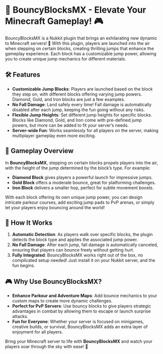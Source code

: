 # 🌈 BouncyBlocksMX - Elevate Your Minecraft Gameplay! 🎮

BouncyBlocksMX is a Nukkit plugin that brings an exhilarating new dynamic to Minecraft servers! 🚀 With this plugin, players are launched into the air when stepping on certain blocks, creating thrilling jumps that enhance the gameplay experience. Each block has a customizable jump power, allowing you to create unique jump mechanics for different materials.

## 🛠 Features
- **Customizable Jump Blocks**: Players are launched based on the block they step on, with different blocks offering varying jump powers. Diamond, Gold, and Iron blocks are just a few examples.
- **No Fall Damage**: Land safely every time! Fall damage is automatically disabled after each jump, keeping the fun going without any risks.
- **Flexible Jump Heights**: Set different jump heights for specific blocks. Blocks like Diamond, Gold, and Iron come with pre-defined jump powers, but more can be added to fit your server’s needs.
- **Server-wide Fun**: Works seamlessly for all players on the server, making multiplayer gameplay even more exciting.

## 🎉 Gameplay Overview
In **BouncyBlocksMX**, stepping on certain blocks propels players into the air, with the height of the jump determined by the block’s type. For example:
- **Diamond Block** gives players a powerful launch for impressive jumps.
- **Gold Block** offers a moderate bounce, great for platforming challenges.
- **Iron Block** delivers a smaller hop, perfect for subtle movement boosts.

With each block offering its own unique jump power, you can design intricate parkour courses, add exciting jump pads to PvP arenas, or simply let your players enjoy bouncing around the world!

## 🔧 How It Works
1. **Automatic Detection**: As players walk over specific blocks, the plugin detects the block type and applies the associated jump power.
2. **No Fall Damage**: After each jump, fall damage is automatically canceled, ensuring that players can bounce freely without getting hurt.
3. **Fully Integrated**: BouncyBlocksMX works right out of the box, no complicated setup needed! Just install it on your Nukkit server, and the fun begins.

## 🎮 Why Use BouncyBlocksMX?
- **Enhance Parkour and Adventure Maps**: Add bounce mechanics to your custom maps to create more dynamic challenges.
- **Perfect for PvP Servers**: Use bouncy blocks to give players strategic advantages in combat by allowing them to escape or launch surprise attacks.
- **Fun for Everyone**: Whether your server is focused on minigames, creative builds, or survival, BouncyBlocksMX adds an extra layer of enjoyment for all players.

Bring your Minecraft server to life with **BouncyBlocksMX** and watch your players soar through the sky with ease! 🎉
